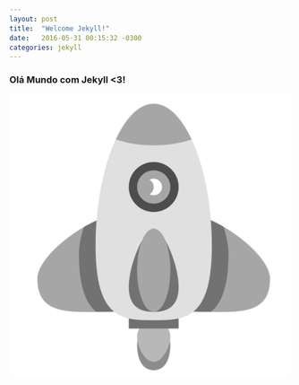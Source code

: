```yaml
---
layout: post
title:  "Welcome Jekyll!"
date:   2016-05-31 00:15:32 -0300
categories: jekyll
---
```

### Olá Mundo com Jekyll <3!

![bora foguete!](../img/rocket.png)
